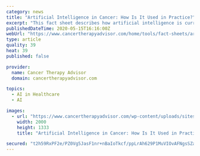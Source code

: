 ```yaml
---
category: news
title: "Artificial Intelligence in Cancer: How Is It Used in Practice?"
excerpt: "This fact sheet describes how artificial intelligence is currently being used in oncology."
publishedDateTime: 2020-05-15T16:16:00Z
webUrl: "https://www.cancertherapyadvisor.com/home/tools/fact-sheets/artificial-intelligence-ai-cancer-treatment-how-to-implement-practice/"
type: article
quality: 39
heat: 39
published: false

provider:
  name: Cancer Therapy Advisor
  domain: cancertherapyadvisor.com

topics:
  - AI in Healthcare
  - AI

images:
  - url: "https://www.cancertherapyadvisor.com/wp-content/uploads/sites/12/2020/05/doctors-computer_G_1062185676.jpg"
    width: 2000
    height: 1333
    title: "Artificial Intelligence in Cancer: How Is It Used in Practice?"

secured: "t2h59RxPF2e/PZ0Vg5JasF1nr+nBaIoTkcf/ppLrAh629P1MuVIOvAFNgsSZaoW9Qig3jXDPR9vwoI3VMslK0X3x1PfJ/BDcZPvpeAcY6RUn+1niEst7Wdci87ETmTDG3tejFuzkLFQH+doP4ImiIWOHFHje2D3cCfcXRDq2mTx7V89VJxp9UwaMDH5Z66si9zpSVpORihMnJ5TJIsW9eAh9YmcYjKwl06SLHDYrXDdSxwirbxfy3AQt92e34SUTmVYeYRuYHHfh0fzSDsClua9NR/TI+goVfLnXKvoE3eU3+ZpRYd9iLxxw0Ok4GmBmIa0jWizfjsYpcWCiPKGlbYdlKpz0uwnKRuKS+jkgpmUniJRDU9op7EC3/2mw9c6OUkT0u38cgvM/b7MOARmrB3dufN9ruflamDm7Sd/sEYxS4ArKukCxSl3eK2IcAhBl1STphaWkIa3BthJCh1JfupCpEbzuw05LCaH3UJt37mM=;njeMlVmI6ujQ6PqCUhOxQQ=="
---
```


